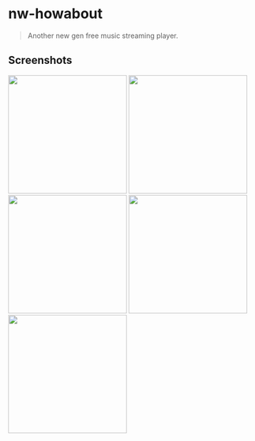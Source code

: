 # nw-howabout
> Another new gen free music streaming player.

## Screenshots
<img src="http://s22.postimg.org/oxe4sshtd/Screen_Shot_2013_10_24_at_4_32_07_PM.png" width=240 />
<img src="http://s21.postimg.org/gahgsaz7b/Screen_Shot_2013_10_24_at_4_45_52_PM.png" width=240 />
<img src="http://s17.postimg.org/uaebunxfj/Screen_Shot_2013_10_24_at_4_43_47_PM.png" width=240 />
<img src="http://s21.postimg.org/kpvajtm7r/Screen_Shot_2013_10_24_at_4_30_36_PM.png" width=240 />
<img src="http://s24.postimg.org/vkd750z45/Screen_Shot_2013_10_24_at_4_47_16_PM.png" width=240 />
